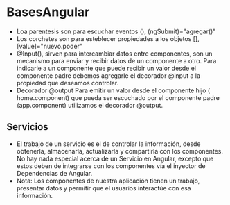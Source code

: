 # BasesAngular

- Loa parentesis son para escuchar eventos (), (ngSubmit)="agregar()"
- Los corchetes son para esteblecer propiedades a los objetos [], [value]="nuevo.poder"
-  @Input(), sirven para intercambiar datos entre componentes, son un mecanismo para enviar y recibir datos de un componente a otro. Para indicarle a un componente que puede recibir un valor desde el componente padre debemos agregarle el decorador @input a la propiedad que deseamos controlar.
-  Decorador @output Para emitir un valor desde el componente hijo ( home.component) que pueda ser escuchado por el componente padre (app.component) utilizamos el decorador @output.

## Servicios

- El trabajo de un servicio es el de controlar la información, desde obtenerla, almacenarla, actualizarla y compartirla con los componentes. No hay nada especial acerca de un Servicio en Angular, excepto que estos deben de integrarse con los componentes vía el inyector de Dependencias de Angular.
- Nota: Los componentes de nuestra aplicación tienen un trabajo, presentar datos y permitir que el usuarios interactúe con esa información.
